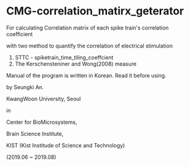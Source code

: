 # CMG-correlation_matirx_geterator

For calculating Correlation matrix of each spike train's correlation coefficient

with two method to quantify the correlation of electrical stimulation
  1) STTC - spiketrain_time_tiling_coeffcient
  2) The Kerschensteniner and Wong(2008) measure
 
Manual of the program is written in Korean. Read it before using.

by
Seungki An.


KwangWoon University, Seoul

in


Center for BioMicrosystems,


Brain Science Institute,


KIST (Kist Institude of Science and Technology)


(2019.06 ~ 2019.08)
